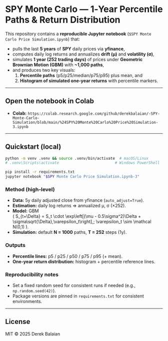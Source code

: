 # SPY Monte Carlo — 1‑Year Percentile Paths & Return Distribution

This repository contains a **reproducible Jupyter notebook** (`$SPY Monte Carlo Price Simulation.ipynb`) that:
- pulls the last **5 years** of **SPY** daily prices via **yfinance**,
- computes daily log returns and annualizes **drift (μ)** and **volatility (σ)**,
- simulates **1 year (252 trading days)** of prices under **Geometric Brownian Motion (GBM)** with **~1,000 paths**, 
- and produces two key visuals:
  1) **Percentile paths** (p5/p25/median/p75/p95) plus mean, and  
  2) **Histogram of simulated one‑year returns** with percentile markers.

---

## Open the notebook in Colab
- **Colab:** `https://colab.research.google.com/github/derekbalaian/-SPY-Monte-Carlo-Simulation/blob/main/%24SPY%20Monte%20Carlo%20Price%20Simulation-3.ipynb`

---

## Quickstart (local)

```bash
python -m venv .venv && source .venv/bin/activate  # macOS/Linux
# .venv\Scripts\activate                         # Windows PowerShell

pip install -r requirements.txt
jupyter notebook "$SPY Monte Carlo Price Simulation.ipynb-3"
```

### Method (high‑level)
- **Data:** 5y daily adjusted close from yfinance (`auto_adjust=True`).
- **Estimation:** daily log returns ⇒ annualized μ, σ (×252).
- **Model:** GBM  
  \( S_{t+\Delta} = S_t \cdot \exp\left[(\mu - 0.5\sigma^2)\Delta + \sigma\sqrt{\Delta}\,\varepsilon_t\right],\; \varepsilon_t \sim \mathcal N(0,1) \).
- **Simulation:** default **N = 1000** paths, **T = 252** steps (1y).

### Outputs
- **Percentile lines:** p5 / p25 / p50 / p75 / p95 (+ mean).  
- **One‑year return distribution:** histogram + percentile reference lines.

### Reproducibility notes
- Set a fixed random seed for consistent runs if needed (e.g., `np.random.seed(42)`).
- Package versions are pinned in `requirements.txt` for consistent environments.

---

## License
MIT © 2025 Derek Balaian
